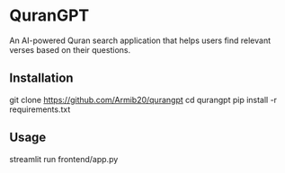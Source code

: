 # QuranGPT

An AI-powered Quran search application that helps users find relevant verses based on their questions.

## Installation


git clone https://github.com/Armib20/qurangpt
cd qurangpt
pip install -r requirements.txt

## Usage

streamlit run frontend/app.py

